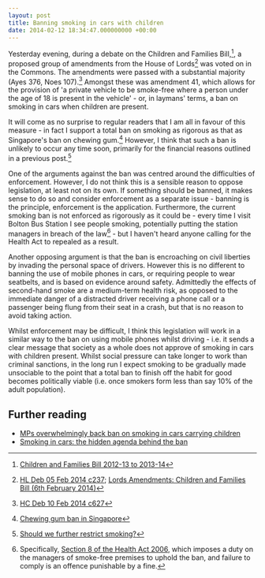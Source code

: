 ```yaml
---
layout: post
title: Banning smoking in cars with children
date: 2014-02-12 18:34:47.000000000 +00:00
---
```


Yesterday evening, during a debate on the Children and Families Bill,[^children-families-bill], a proposed group of amendments from the House of Lords[^hol-amendments] was voted on in the Commons. The amendments were passed with a substantial majority (Ayes 376, Noes 107).[^commons-vote] Amongst these was amendment 41, which allows for the provision of 'a private vehicle to be smoke-free where a person under the age of 18 is present in the vehicle' - or, in laymans' terms, a ban on smoking in cars when children are present.

It will come as no surprise to regular readers that I am all in favour of this measure - in fact I support a total ban on smoking as rigorous as that as Singapore's ban on chewing gum.[^chewing-gum] However, I think that such a ban is unlikely to occur any time soon, primarily for the financial reasons outlined in a previous post.[^restrict-smoking]

One of the arguments against the ban was centred around the difficulties of enforcement. However, I do not think this is a sensible reason to oppose legislation, at least not on its own. If something should be banned, it makes sense to do so and consider enforcement as a separate issue - banning is the principle, enforcement is the application. Furthermore, the current smoking ban is not enforced as rigorously as it could be - every time I visit Bolton Bus Station I see people smoking, potentially putting the station managers in breach of the law[^law-breach] - but I haven't heard anyone calling for the Health Act to repealed as a result.

Another opposing argument is that the ban is encroaching on civil liberties by invading the personal space of drivers. However this is no different to banning the use of mobile phones in cars, or requiring people to wear seatbelts, and is based on evidence around safety. Admittedly the effects of second-hand smoke are a medium-term health risk, as opposed to the immediate danger of a distracted driver receiving a phone call or a passenger being flung from their seat in a crash, but that is no reason to avoid taking action.

Whilst enforcement may be difficult, I think this legislation will work in a similar way to the ban on using mobile phones whilst driving - i.e. it sends a clear message that society as a whole does not approve of smoking in cars with children present. Whilst social pressure can take longer to work than criminal sanctions, in the long run I expect smoking to be gradually made unsociable to the point that a total ban to finish off the habit for good becomes politically viable (i.e. once smokers form less than say 10% of the adult population).

## Further reading

 * [MPs overwhelmingly back ban on smoking in cars carrying children](http://www.theguardian.com/society/2014/feb/10/mps-smoking-ban-cars-children)
 * [Smoking in cars: the hidden agenda behind the ban](http://www.theguardian.com/commentisfree/2014/feb/11/in-car-smoking-ban-mps-children-poor-parents)

[^children-families-bill]: [Children and Families Bill 2012-13 to 2013-14](http://services.parliament.uk/bills/2012-13/childrenandfamilies.html)
[^hol-amendments]: [HL Deb 05 Feb 2014 c237](http://www.theyworkforyou.com/lords/?gid=2014-02-05a.237.4); [Lords Amendments: Children and Families Bill (6th February 2014)](http://www.publications.parliament.uk/pa/bills/lbill/2013-2014/0083/amend/ml083-I.htm)
[^commons-vote]: [HC Deb 10 Feb 2014 c627](http://www.theyworkforyou.com/debates/?id=2014-02-10a.601.3#g627.1)
[^chewing-gum]: [Chewing gum ban in Singapore](http://en.wikipedia.org/wiki/Chewing_gum_ban_in_Singapore)
[^restrict-smoking]: [Should we further restrict smoking?](http://www.politicsgeek.co.uk/2012/04/06/should-we-further-restrict-smoking/)
[^law-breach]: Specifically, [Section 8 of the Health Act 2006](http://www.legislation.gov.uk/ukpga/2006/28/section/8), which imposes a duty on the managers of smoke-free premises to uphold the ban, and failure to comply is an offence punishable by a fine.
